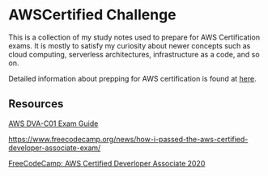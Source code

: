 AWSCertified Challenge
======================

This is a collection of my study notes used to prepare for AWS Certification
exams. It is mostly to satisfy my curiosity about newer concepts such as cloud
computing, serverless architectures, infrastructure as a code, and so on.

Detailed information about prepping for AWS certification is found at
[here](https://aws.amazon.com/certification/certification-prep/).



Resources
---------

[AWS DVA-C01 Exam
Guide](https://d1.awsstatic.com/training-and-certification/docs-dev-associate/AWS-Certified-Developer-Associate_Exam-Guide.pdf)

<https://www.freecodecamp.org/news/how-i-passed-the-aws-certified-developer-associate-exam/>

[FreeCodeCamp: AWS Certified Deverloper Associate 2020](https://www.youtube.com/watch?v=RrKRN9zRBWs)
